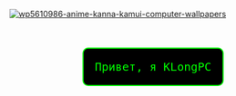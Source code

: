 <a href="https://ibb.co/C5tFkBxs"><img src="https://i.ibb.co/N63z8xwn/wp5610986-anime-kanna-kamui-computer-wallpapers.jpg" alt="wp5610986-anime-kanna-kamui-computer-wallpapers" border="0"></a>

<br>

<div style="
  border: 2px solid lime;
  border-radius: 10px;
  padding: 20px;
  background-color: black;
  color: lime;
  font-family: monospace;
  font-size: 20px;
  width: fit-content;
  margin: 20px auto;
  text-align: center;
">
  Привет, я KLongPC
</div>
